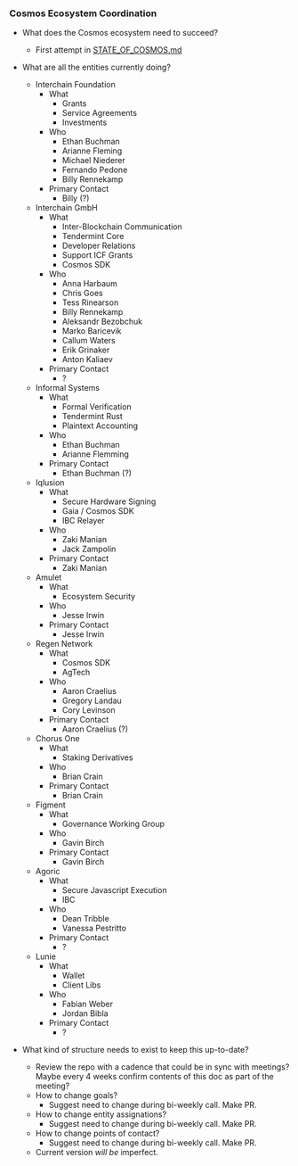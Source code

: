 ### Cosmos Ecosystem Coordination

- What does the Cosmos ecosystem need to succeed?
  - First attempt in [STATE_OF_COSMOS.md](./STATE_OF_COSMOS.md)
- What are all the entities currently doing?
  - Interchain Foundation
    - What
      - Grants
      - Service Agreements
      - Investments
    - Who
      - Ethan Buchman
      - Arianne Fleming
      - Michael Niederer
      - Fernando Pedone
      - Billy Rennekamp
    - Primary Contact
      - Billy (?)
  - Interchain GmbH
    - What
      - Inter-Blockchain Communication
      - Tendermint Core
      - Developer Relations
      - Support ICF Grants
      - Cosmos SDK
    - Who
      - Anna Harbaum
      - Chris Goes
      - Tess Rinearson
      - Billy Rennekamp
      - Aleksandr Bezobchuk
      - Marko Baricevik
      - Callum Waters
      - Erik Grinaker
      - Anton Kaliaev
    - Primary Contact
      - ?
   - Informal Systems
     - What
       - Formal Verification
       - Tendermint Rust
       - Plaintext Accounting
     - Who
       - Ethan Buchman
       - Arianne Flemming
     - Primary Contact
       - Ethan Buchman (?)
   - Iqlusion
     - What
       - Secure Hardware Signing
       - Gaia / Cosmos SDK
       - IBC Relayer
     - Who
       - Zaki Manian
       - Jack Zampolin
     - Primary Contact
       - Zaki Manian
   - Amulet
     - What
       - Ecosystem Security
     - Who
       - Jesse Irwin
     - Primary Contact
       - Jesse Irwin
   - Regen Network
     - What
       - Cosmos SDK
       - AgTech
     - Who
       - Aaron Craelius
       - Gregory Landau
       - Cory Levinson
     - Primary Contact
       - Aaron Craelius (?)
  - Chorus One
    - What
      - Staking Derivatives
    - Who
      - Brian Crain
    - Primary Contact
      - Brian Crain
  - Figment
    - What
      - Governance Working Group
    - Who
      - Gavin Birch
    - Primary Contact
      - Gavin Birch
  - Agoric
    - What
      - Secure Javascript Execution
      - IBC
    - Who
      - Dean Tribble
      - Vanessa Pestritto
    - Primary Contact
      - ?
  - Lunie
    - What
      - Wallet
      - Client Libs
    - Who
      - Fabian Weber
      - Jordan Bibla
    - Primary Contact
      - ?

- What kind of structure needs to exist to keep this up-to-date?
  - Review the repo with a cadence that could be in sync with meetings? Maybe every 4 weeks confirm contents of this doc as part of the meeting?
  - How to change goals?
    - Suggest need to change during bi-weekly call. Make PR.
  - How to change entity assignations?
    - Suggest need to change during bi-weekly call. Make PR.
  - How to change points of contact?
      - Suggest need to change during bi-weekly call. Make PR.
  - Current version *will be* imperfect.
